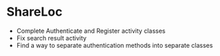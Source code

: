 ShareLoc
==========

- Complete Authenticate and Register activity classes
- Fix search result activity
- Find a way to separate authentication methods into separate classes